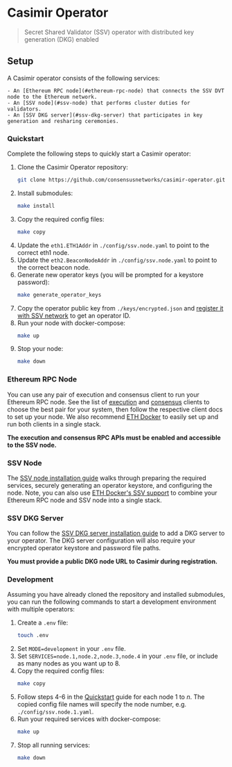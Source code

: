# Casimir Operator

> Secret Shared Validator (SSV) operator with distributed key generation (DKG) enabled

## Setup

A Casimir operator consists of the following services:

    - An [Ethereum RPC node](#ethereum-rpc-node) that connects the SSV DVT node to the Ethereum network.
    - An [SSV node](#ssv-node) that performs cluster duties for validators.
    - An [SSV DKG server](#ssv-dkg-server) that participates in key generation and resharing ceremonies.

### Quickstart

Complete the following steps to quickly start a Casimir operator:

1. Clone the Casimir Operator repository:
    ```bash
    git clone https://github.com/consensusnetworks/casimir-operator.git && cd casimir-operator
    ```
2. Install submodules:
    ```bash
    make install
    ```
3. Copy the required config files:
    ```bash
    make copy
    ```
4. Update the `eth1.ETH1Addr` in `./config/ssv.node.yaml` to point to the correct eth1 node.
5. Update the `eth2.BeaconNodeAddr` in `./config/ssv.node.yaml` to point to the correct beacon node.
6. Generate new operator keys (you will be prompted for a keystore password):
    ```bash
    make generate_operator_keys
    ```
7. Copy the operator public key from `./keys/encrypted.json` and [register it with SSV network](https://docs.ssv.network/run-a-node/operator-node/registration) to get an operator ID.
8. Run your node with docker-compose:
    ```bash
    make up
    ```
9. Stop your node:
    ```bash
    make down
    ```

### Ethereum RPC Node

You can use any pair of execution and consensus client to run your Ethereum RPC node. See the list of [execution](https://ethereum.org/en/developers/docs/nodes-and-clients/#execution-clients) and [consensus](https://ethereum.org/en/developers/docs/nodes-and-clients/#consensus-clients) clients to choose the best pair for your system, then follow the respective client docs to set up your node. We also recommend [ETH Docker](https://github.com/eth-educators/eth-docker) to easily set up and run both clients in a single stack.

**The execution and consensus RPC APIs must be enabled and accessible to the SSV node.**

### SSV Node

The [SSV node installation guide](https://docs.ssv.network/operator-user-guides/operator-node/installation) walks through preparing the required services, securely generating an operator keystore, and configuring the node. Note, you can also use [ETH Docker's SSV support](https://eth-docker.net/Support/SSV) to combine your Ethereum RPC node and SSV node into a single stack.

### SSV DKG Server

You can follow the [SSV DKG server installation guide](https://github.com/bloxapp/ssv-dkg#operator-quick-start) to add a DKG server to your operator. The DKG server configuration will also require your encrypted operator keystore and password file paths. 

**You must provide a public DKG node URL to Casimir during registration.**

### Development

Assuming you have already cloned the repository and installed submodules, you can run the following commands to start a development environment with multiple operators:

1. Create a `.env` file:
    ```bash
    touch .env
    ```
2. Set `MODE=development` in your `.env` file.
3. Set `SERVICES=node.1,node.2,node.3,node.4` in your `.env` file, or include as many nodes as you want up to 8.
4. Copy the required config files:
    ```bash
    make copy
    ```
5. Follow steps 4-6 in the [Quickstart](#quickstart) guide for each node 1 to _n_. The copied config file names will specify the node number, e.g. `./config/ssv.node.1.yaml`. 
6. Run your required services with docker-compose:
    ```bash
    make up
    ```
7. Stop all running services:
    ```bash
    make down
    ```
